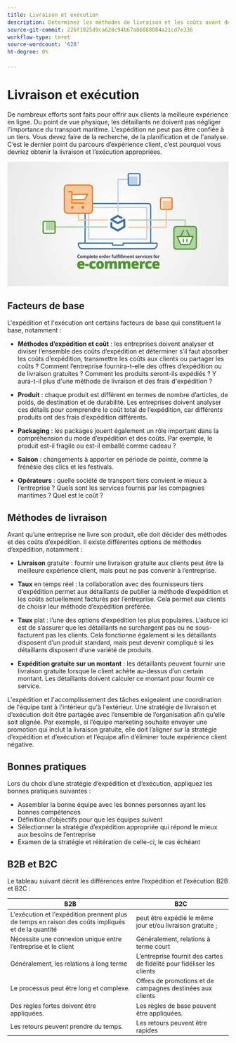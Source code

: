 ```yaml
---
title: Livraison et exécution
description: Déterminez les méthodes de livraison et les coûts avant de terminer votre projet de commerce électronique.
source-git-commit: 226f1925d9ca628c94b67a86888084a21cd7e336
workflow-type: tm+mt
source-wordcount: '628'
ht-degree: 0%

---
```



# Livraison et exécution

De nombreux efforts sont faits pour offrir aux clients la meilleure expérience en ligne. Du point de vue physique, les détaillants ne doivent pas négliger l&#39;importance du transport maritime. L&#39;expédition ne peut pas être confiée à un tiers. Vous devez faire de la recherche, de la planification et de l&#39;analyse. C’est le dernier point du parcours d’expérience client, c’est pourquoi vous devriez obtenir la livraison et l’exécution appropriées.

![Diagramme d’expédition et d’exécution](../../assets/playbooks/shipping-fulfillment.png)

## Facteurs de base

L&#39;expédition et l&#39;exécution ont certains facteurs de base qui constituent la base, notamment :

- **Méthodes d’expédition et coût** : les entreprises doivent analyser et diviser l’ensemble des coûts d’expédition et déterminer s’il faut absorber les coûts d’expédition, transmettre les coûts aux clients ou partager les coûts ? Comment l’entreprise fournira-t-elle des offres d’expédition ou de livraison gratuites ? Comment les produits seront-ils expédiés ? Y aura-t-il plus d&#39;une méthode de livraison et des frais d&#39;expédition ?

- **Produit** : chaque produit est différent en termes de nombre d’articles, de poids, de destination et de durabilité. Les entreprises doivent analyser ces détails pour comprendre le coût total de l’expédition, car différents produits ont des frais d’expédition différents.

- **Packaging** : les packages jouent également un rôle important dans la compréhension du mode d’expédition et des coûts. Par exemple, le produit est-il fragile ou est-il emballé comme cadeau ?

- **Saison** : changements à apporter en période de pointe, comme la frénésie des clics et les festivals.

- **Opérateurs** : quelle société de transport tiers convient le mieux à l’entreprise ? Quels sont les services fournis par les compagnies maritimes ? Quel est le coût ?

## Méthodes de livraison

Avant qu’une entreprise ne livre son produit, elle doit décider des méthodes et des coûts d’expédition. Il existe différentes options de méthodes d’expédition, notamment :

- **Livraison** gratuite : fournir une livraison gratuite aux clients peut être la meilleure expérience client, mais peut ne pas convenir à l’entreprise.

- **Taux** en temps réel : la collaboration avec des fournisseurs tiers d’expédition permet aux détaillants de publier la méthode d’expédition et les coûts actuellement facturés par l’entreprise. Cela permet aux clients de choisir leur méthode d’expédition préférée.

- **Taux** plat : l’une des options d’expédition les plus populaires. L’astuce ici est de s’assurer que les détaillants ne surchargent pas ou ne sous-facturent pas les clients. Cela fonctionne également si les détaillants disposent d’un produit standard, mais peut devenir compliqué si les détaillants disposent d’une variété de produits.

- **Expédition gratuite sur un montant** : les détaillants peuvent fournir une livraison gratuite lorsque le client achète au-dessus d’un certain montant. Les détaillants doivent calculer ce montant pour fournir ce service.

L&#39;expédition et l&#39;accomplissement des tâches exigeaient une coordination de l&#39;équipe tant à l&#39;intérieur qu&#39;à l&#39;extérieur. Une stratégie de livraison et d’exécution doit être partagée avec l’ensemble de l’organisation afin qu’elle soit alignée. Par exemple, si l’équipe marketing souhaite envoyer une promotion qui inclut la livraison gratuite, elle doit l’aligner sur la stratégie d’expédition et d’exécution et l’équipe afin d’éliminer toute expérience client négative.

## Bonnes pratiques

Lors du choix d’une stratégie d’expédition et d’exécution, appliquez les bonnes pratiques suivantes :

- Assembler la bonne équipe avec les bonnes personnes ayant les bonnes compétences
- Définition d’objectifs pour que les équipes suivent
- Sélectionner la stratégie d’expédition appropriée qui répond le mieux aux besoins de l’entreprise
- Examen de la stratégie et réitération de celle-ci, le cas échéant

## B2B et B2C

Le tableau suivant décrit les différences entre l’expédition et l’exécution B2B et B2C :

| B2B | B2C |
|----------------------------------------------------------------------------------------------|------------------------------------------------------|
| L&#39;exécution et l&#39;expédition prennent plus de temps en raison des coûts impliqués et de la quantité | peut être expédié le même jour et/ou livraison gratuite ; |
| Nécessite une connexion unique entre l’entreprise et le client | Généralement, relations à terme court |
| Généralement, les relations à long terme | L’entreprise fournit des cartes de fidélité pour fidéliser les clients |
| Le processus peut être long et complexe. | Offres de promotions et de campagnes destinées aux clients |
| Des règles fortes doivent être appliquées. | Les règles de base peuvent être appliquées. |
| Les retours peuvent prendre du temps. | Les retours peuvent être rapides |
